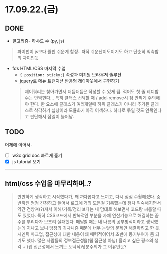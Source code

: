 # 17.09.22.(금)

## DONE
* 알고리즘- 하샤드 수 (py, js)
> 파이썬이 js보다 훨씬 쉬운게 함정.. 아직 쉬운난이도이기도 하고 단순히 익숙함의 차이인듯
* fds HTML/CSS 마지막 수업
  * `{ position: sticky;}` 속성과 미지원 브라우저 솔루션
  * jquery로 메뉴 트랜지션 반응형 레이아웃에서 구현하기
  > 제이쿼리는 찾아가면서 더듬더듬은 작성할 수 있게 됨. 적어도 첫 줄 레디함수는 안막힌다... 특히 클래스 선택할 때 / add-remove시 점 안찍게 주의해야 한다. 한 요소에 클래스가 여러개일때 하위 클래스가 아니라 추가된 클래스로 착각하기 십상이라 모듈화가 아직 어색하다. 하나로 묶일 것도 안묶인다고 판단해서 잡일이 늘어남.

## TODO
어제에 이어서-
* [ ] w3c grid doc 빠르게 훑기
* [x] js tutorial 보기
---
## html/css 수업을 마무리하며..?
> 만만하게 생각하고 시작했다가, 꽤 까다롭다고 느끼고, 다시 점점 수월해졌다. 중반까진 엄청 긴장하고 들어서 로그에 거의 모든걸 기록했는데 점차 익숙해지면서 약간 건방져(?)져서 이해/기록/정리 보다는 내 맘대로 해보면서 코드랑 씨름할 때도 있었다. 특히 CSS코드에서 반복적인 부분을 자체 연산기능으로 해결하는 꼼수를 부리다가 모조리 실패했다. 매달릴 때는 내 나름의 공부방식이라고 생각했는데 지나고 보니 당장의 귀차니즘 때문에 너무 눈앞의 문제만 해결하려고 한 듯. 시멘틱 마크업, 접근성에 대한 내용이 꽤 매력적이어서 초반에 동기부여가 좀 되기도 했다. 많은 사람들의 정보접근성을(웹 접근성 아님) 올리고 싶은 평소의 생각 + (웹 접근성에서 느끼는 도덕적)명분주의가 그 이유인듯?